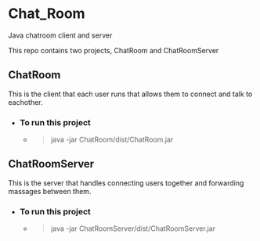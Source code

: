 # Chat_Room
Java chatroom client and server

This repo contains two projects, ChatRoom and ChatRoomServer

## ChatRoom
This is the client that each user runs that allows them to connect and talk to eachother.
+ ### To run this project
	+ > java -jar ChatRoom/dist/ChatRoom.jar

## ChatRoomServer
This is the server that handles connecting users together and forwarding massages between them.
+ ### To run this project
	+ > java -jar ChatRoomServer/dist/ChatRoomServer.jar
